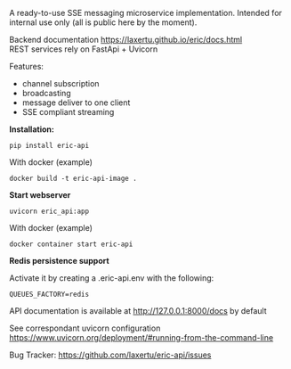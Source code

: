 A ready-to-use SSE messaging microservice implementation. 
Intended for internal use only (all is public here by the moment).

Backend documentation https://laxertu.github.io/eric/docs.html  
REST services rely on FastApi + Uvicorn

Features:
* channel subscription
* broadcasting
* message deliver to one client
* SSE compliant streaming

**Installation:**

    pip install eric-api

With docker (example)

    docker build -t eric-api-image .

**Start webserver**

    uvicorn eric_api:app

With docker (example)

    docker container start eric-api

**Redis persistence support**   

Activate it by creating a .eric-api.env with the following:

    QUEUES_FACTORY=redis

API documentation is available at http://127.0.0.1:8000/docs by default

See correspondant uvicorn configuration https://www.uvicorn.org/deployment/#running-from-the-command-line 

Bug Tracker: https://github.com/laxertu/eric-api/issues
